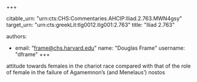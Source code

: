 +++


citable_urn: "urn:cts:CHS:Commentaries.AHCIP:Iliad.2.763.MWN4gsy"
target_urn: "urn:cts:greekLit:tlg0012.tlg001:2.763"
title: "Iliad 2.763"

authors:
- email: "frame@chs.harvard.edu"
  name: "Douglas Frame"
  username: "dframe"
+++

<p>attitude towards females in the chariot race compared with that of the role of female in the failure of Agamemnon’s (and Menelaus’) nostos</p>